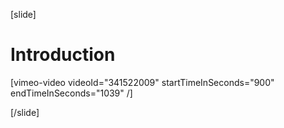 [slide]
# Introduction

[vimeo-video videoId="341522009" startTimeInSeconds="900" endTimeInSeconds="1039" /]

[/slide]